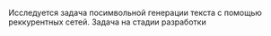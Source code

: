 Исследуется задача посимвольной генерации текста с помощью реккурентных сетей. Задача на стадии разработки 
